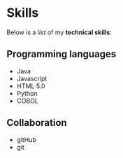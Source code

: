 # Skills
Below is a _list_ of my **technical skills**:

## Programming languages
- Java
- Javascript
- HTML 5.0
- Python
- COBOL

## Collaboration 
- gitHub
- git

